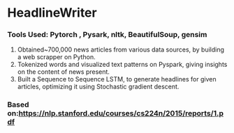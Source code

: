 # HeadlineWriter
### Tools Used: Pytorch , Pysark, nltk, BeautifulSoup, gensim
1. Obtained~700,000 news articles from various data sources, by building a web scrapper on Python.
2. Tokenized words and visualized text patterns on Pyspark, giving insights on the content of news present.
3. Built a Sequence to Sequence LSTM, to generate headlines  for given articles, optimizing it using Stochastic gradient descent.
### Based on:https://nlp.stanford.edu/courses/cs224n/2015/reports/1.pdf
